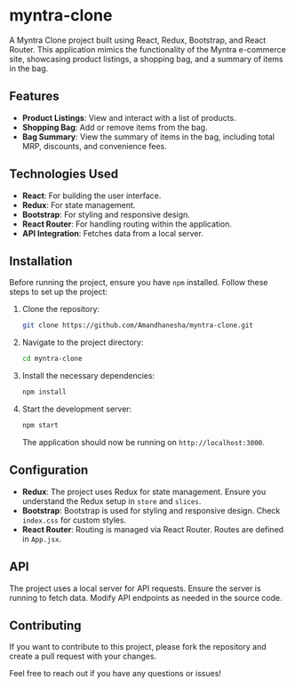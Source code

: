 # myntra-clone

A Myntra Clone project built using React, Redux, Bootstrap, and React Router. This application mimics the functionality of the Myntra e-commerce site, showcasing product listings, a shopping bag, and a summary of items in the bag.

## Features

- **Product Listings**: View and interact with a list of products.
- **Shopping Bag**: Add or remove items from the bag.
- **Bag Summary**: View the summary of items in the bag, including total MRP, discounts, and convenience fees.

## Technologies Used

- **React**: For building the user interface.
- **Redux**: For state management.
- **Bootstrap**: For styling and responsive design.
- **React Router**: For handling routing within the application.
- **API Integration**: Fetches data from a local server.

## Installation

Before running the project, ensure you have `npm` installed. Follow these steps to set up the project:

1. Clone the repository:

    ```bash
    git clone https://github.com/Amandhanesha/myntra-clone.git
    ```

2. Navigate to the project directory:

    ```bash
    cd myntra-clone
    ```

3. Install the necessary dependencies:

    ```bash
    npm install
    ```

4. Start the development server:

    ```bash
    npm start
    ```

   The application should now be running on `http://localhost:3000`.

## Configuration

- **Redux**: The project uses Redux for state management. Ensure you understand the Redux setup in `store` and `slices`.
- **Bootstrap**: Bootstrap is used for styling and responsive design. Check `index.css` for custom styles.
- **React Router**: Routing is managed via React Router. Routes are defined in `App.jsx`.

## API

The project uses a local server for API requests. Ensure the server is running to fetch data. Modify API endpoints as needed in the source code.

## Contributing

If you want to contribute to this project, please fork the repository and create a pull request with your changes.

Feel free to reach out if you have any questions or issues!
